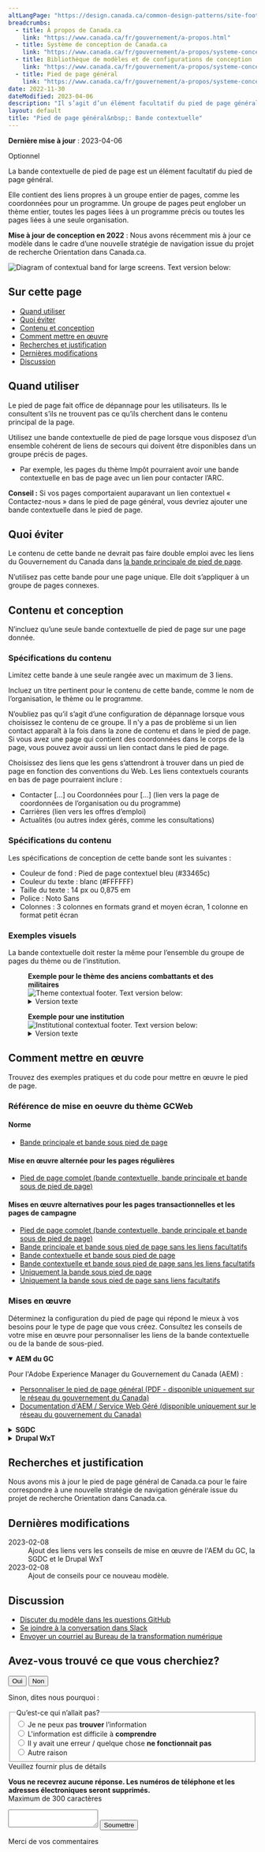 ```yaml
---
altLangPage: "https://design.canada.ca/common-design-patterns/site-footer-contextual.html"
breadcrumbs:
  - title: À propos de Canada.ca
    link: "https://www.canada.ca/fr/gouvernement/a-propos.html"
  - title: Système de conception de Canada.ca
    link: "https://www.canada.ca/fr/gouvernement/a-propos/systeme-conception.html"
  - title: Bibliothèque de modèles et de configurations de conception
    link: "https://www.canada.ca/fr/gouvernement/a-propos/systeme-conception/bibliotheque-modeles.html"
  - title: Pied de page général
    link: "https://www.canada.ca/fr/gouvernement/a-propos/systeme-conception/pied-page.html"	
date: 2022-11-30
dateModified: 2023-04-06
description: "Il s’agit d’un élément facultatif du pied de page général (à l’échelle du site)."
layout: default
title: "Pied de page général&nbsp;: Bande contextuelle"
---
```

<p><strong>Dernière mise à jour</strong>&nbsp;:&nbsp;2023-04-06</p>
<section>
  <p><span class="label label-info">Optionnel</span></p>
  <p>La bande contextuelle de pied de page est un élément facultatif du pied de page général.</p>
  <p>Elle contient des liens propres à un groupe entier de pages, comme les coordonnées pour un programme. Un groupe de pages
    peut englober un thème entier, toutes les pages liées à un programme précis ou toutes les pages liées à une seule
    organisation.</p>
  <p><strong>Mise à jour de conception en 2022</strong>&nbsp;: Nous avons récemment mis à jour ce modèle dans le cadre d’une nouvelle stratégie de navigation issue du projet de
    recherche Orientation dans Canada.ca.</p>
  
  <!--<a href="">Blog post link</a>-->
  <div class="pattern-demo mrgn-tp-lg"> <img src="../images/footer-contextual-fr.jpg" class="img-responsive"
			alt="Diagram of contextual band for large screens. Text version below:"> </div>
  <section>
    <h2>Sur cette page</h2>
    <ul>
      <li><a href="#utiliser">Quand utiliser</a></li>
      <li><a href="#eviter">Quoi éviter</a></li>
      <li><a href="#conception">Contenu et conception</a></li>
      <li><a href="#comment">Comment mettre en œuvre</a></li>
      <li><a href="#recherches">Recherches et justification</a></li>
      <li><a href="#modifications">Dernières modifications</a></li>
      <li><a href="#discussion">Discussion</a></li>
    </ul>
  </section>
  <section>
    <h2 id="utiliser">Quand utiliser</h2>
    <p>Le pied de page fait office de dépannage pour les utilisateurs. Ils le consultent s’ils ne trouvent pas ce qu’ils
      cherchent dans le contenu principal de la page.</p>
    <p>Utilisez une bande contextuelle de pied de page lorsque vous disposez d’un ensemble cohérent de liens de secours qui
      doivent être disponibles dans un groupe précis de pages.</p>
    <ul>
      <li>Par exemple, les pages du thème Impôt pourraient avoir une bande contextuelle en bas de page avec un lien pour contacter
        l’ARC.</li>
    </ul>
    <p><strong>Conseil&nbsp;:</strong> Si vos pages comportaient auparavant un lien contextuel « Contactez-nous » dans le pied de page général, vous devriez
      ajouter une bande contextuelle dans le pied de page.</p>
  </section>
  <section>
    <h2 id="eviter">Quoi éviter</h2>
    <p>Le contenu de cette bande ne devrait pas faire double emploi avec les liens du Gouvernement du Canada dans <a href="./pied-page-principale.html">la bande
      principale de pied de page</a>.</p>
    <p>N’utilisez pas cette bande pour une page unique. Elle doit s’appliquer à un groupe de pages connexes.</p>
  </section>
  <section>
    <h2 id="conception">Contenu et conception</h2>
    <p>N’incluez qu’une seule bande contextuelle de pied de page sur une page donnée.</p>
    <h3>Spécifications du contenu</h3>
    <p>Limitez cette bande à une seule rangée avec un maximum de 3 liens.</p>
    <p>Incluez un titre pertinent pour le contenu de cette bande, comme le nom de l’organisation, le thème ou le programme.</p>
    <p>N’oubliez pas qu’il s’agit d’une configuration de dépannage lorsque vous choisissez le contenu de ce groupe. Il n'y a pas de problème si un lien contact apparaît à la fois dans la zone de contenu et dans le pied de page. Si vous avez une page qui contient des coordonnées dans le corps de la page, vous pouvez avoir aussi un lien contact dans le pied de page.</p>
    <p>Choisissez des liens que les gens s’attendront à trouver dans un pied de page en fonction des conventions du Web. Les
      liens contextuels courants en bas de page pourraient inclure&nbsp;:</p>
    <ul>
      <li>Contacter [...] ou Coordonnées pour [...] (lien vers la page de coordonnées de l’organisation ou du programme)</li>
      <li>Carrières (lien vers les offres d’emploi)</li>
      <li>Actualités (ou autres index gérés, comme les consultations)</li>
    </ul>
    <h3>Spécifications du contenu</h3>
    <p>Les spécifications de conception de cette bande sont les suivantes&nbsp;:</p>
    <ul>
      <li>Couleur de fond&nbsp;: Pied de page contextuel bleu (#33465c)</li>
      <li>Couleur du texte&nbsp;: blanc (#FFFFFF)</li>
      <li>Taille du texte&nbsp;: 14 px ou 0,875 em</li>
      <li>Police&nbsp;: Noto Sans</li>
      <li>Colonnes&nbsp;: 3 colonnes en formats grand et moyen écran, 1 colonne en format petit écran</li>
    </ul>
    <h3>Exemples visuels</h3>
    <p>La bande contextuelle doit rester la même pour l’ensemble du groupe de pages du thème ou de l’institution.</p>
    <div class="pattern-demo">
      <figure class="mrgn-bttm-lg">
        <figcaption><b>Exemple pour le thème des anciens combattants et des militaires</b></figcaption>
        <img src="../images/contextual-footer-theme-fr.jpg" class="img-responsive"
				alt="Theme contextual footer. Text version below:">
        <details>
          <summary class="wb-toggle" data-toggle="{&quot;print&quot;:&quot;on&quot;}">Version texte</summary>
          <p>Bande contextuelle pour le thème Anciens combattants et militaires avec le titre « Coordonnées » et 3 liens contextuels
            : « Coordonnées pour les anciens combattants », « Coordonnées pour les militaires » et « Contacter la GRC »</p>
        </details>
      </figure>
    </div>
    <div class="pattern-demo">
      <figure class="mrgn-bttm-lg">
        <figcaption><b>Exemple pour une institution</b></figcaption>
        <img src="../images/contextual-footer-institutional-fr.jpg" class="img-responsive"
				alt="Institutional contextual footer. Text version below:">
        <details>
          <summary class="wb-toggle" data-toggle="{&quot;print&quot;:&quot;on&quot;}">Version texte</summary>
          <p>Bande contextuelle pour une institution avec le titre “Agriculture et Agroalimentaire Canada” et 3 liens contextuels :
            “Contacter AAC,” “Nouvelles” et “Consultations”</p>
        </details>
      </figure>
    </div>
  </section>
  <section>
    <h2 id="comment">Comment mettre en œuvre</h2>
    <p>Trouvez des exemples pratiques et du code pour mettre en œuvre le pied de page.</p>
    <h3>Référence de mise en oeuvre du thème GCWeb</h3>
    <h4>Norme</h4>
    <ul>
      <li><a href="https://wet-boew.github.io/GCWeb/sites/footers/no-footer-contextual-fr.html">Bande principale et bande sous pied de page</a></li>
    </ul>
    <h4>Mise en œuvre alternée pour les pages régulières</h4>
    <ul>
      <li><a href="https://wet-boew.github.io/GCWeb/sites/footers/footers-fr.html">Pied de page complet (bande contextuelle, bande principale et bande sous de pied de page)</a></li>
    </ul>
    <h4>Mises en œuvre alternatives pour les pages transactionnelles et les pages de campagne</h4>
    <ul>
      <li><a href="https://wet-boew.github.io/GCWeb/sites/footers/footers-fr.html">Pied de page complet (bande contextuelle, bande principale et bande sous de pied de page)</a></li>
      <li><a href="https://wet-boew.github.io/GCWeb/sites/footers/only-footer-main-fr.html">Bande principale et bande sous pied de page sans les liens facultatifs</a></li>
      <li><a href="https://wet-boew.github.io/GCWeb/sites/footers/no-footer-main-fr.html">Bande contextuelle et bande sous pied de page</a></li>
      <li><a href="https://wet-boew.github.io/GCWeb/sites/footers/only-footer-contextual-fr.html">Bande contextuelle et bande sous pied de page sans les liens facultatifs</a></li>
      <li><a href="https://wet-boew.github.io/GCWeb/sites/footers/only-footer-corporate-fr.html">Uniquement la bande sous pied de page</a></li>
      <li><a href="https://wet-boew.github.io/GCWeb/sites/footers/no-footers-fr.html">Uniquement la bande sous pied de page sans liens facultatifs</a></li>
    </ul>
  </section>
  <section>
    <h3>Mises en œuvre</h3>
    <p>Déterminez la configuration du pied de page qui répond le mieux à vos besoins pour le type de page que vous créez. Consultez les conseils de votre mise en œuvre pour personnaliser les liens de la bande contextuelle ou de la bande de sous-pied.</p>
    <div class="wb-tabs">
      <div class="tabpanels">
        <details id="004" open="open">
          <summary><strong>AEM du GC</strong></summary>
          <p class="mrgn-tp-lg">Pour l'Adobe Experience Manager du Gouvernement du Canada (AEM) :</p>
          <ul>
            <li><a href="https://www.gcpedia.gc.ca/gcwiki/images/8/8c/Documentation-AEM-6.5-Unite-3-1-1-Personnaliser_le_pied_de_page_general.pdf">Personnaliser le pied de page général (PDF - disponible uniquement sur le réseau du gouvernement du Canada)</a></li>
            <li><a href="https://www.gcpedia.gc.ca/wiki/Documentation_d%27AEM_sp%C3%A9cifique_au_GC_6.5">Documentation d'AEM / Service Web Géré (disponible uniquement sur le réseau du gouvernement du Canada)</a></li>
          </ul>
        </details>
        <details id="005">
          <summary><strong>SGDC</strong></summary>
          <p class="mrgn-tp-lg">Pour la Solution de gabarits à déploiement centralisé (SGDC) :</p>
          <ul>
            <li><a href="https://cdts.service.canada.ca/app/cls/WET/gcweb/v4_0_47/cdts/samples/footer-fr.html">Pied de page complet (les bandes contextuelle, principale, et sous pied de page)</a></li>
            <li><a href="https://cenw-wscoe.github.io/sgdc-cdts/docs/index-fr.html">Documentation SGDC documentation</a></li>
          </ul>
        </details>
        <details id="006">
          <summary><strong>Drupal WxT</strong></summary>
          <p class="mrgn-tp-lg">Pour Drupal WxT&nbsp;:</p>
          <ul>
            <li><a href="https://drupalwxt.github.io/en/">Documentation Drupal WxT (en anglais seulement)</a></li>
          </ul>
          <p class="mrgn-tp-lg">Mise à jour du pied de page de 2023&nbsp;:</p>
          <ul>
            <li><a href="https://github.com/drupalwxt/wxt/releases/tag/4.4.1">Les notes de version Drupal WxT (4.4.1) (en anglais seulement)</a></li>
            <li><a href="https://drupalwxt.github.io/en/docs/general/update/">Le processus de mise à jour Drupal WxT (en anglais seulement)</a></li>
          </ul>
        </details>
      </div>
    </div>
  </section>
  <section>
    <h2 id="recherches">Recherches et justification</h2>
    <p>Nous avons mis à jour le pied de page général de Canada.ca pour le faire correspondre à une nouvelle stratégie de
      navigation générale issue du projet de recherche Orientation dans Canada.ca.</p>
    <!--<ul>
	<li><a href="">New blog post title</a></li>
	<li><a href="">Research summary</a></li>
</ul>--> 
  </section>
  <section>
    <h2 id="modifications">Dernières modifications</h2>
    <dl class="dl-horizontal">
      <dt>
        <time datetime="2023-02-08" class="link-muted">2023-02-08</time>
      </dt>
      <dd>Ajout des liens vers les conseils de mise en œuvre de l'AEM du GC, la SGDC et le Drupal WxT</dd>
      <dt>
        <time datetime="2022-11-30" class="link-muted">2023-02-08</time>
      </dt>
      <dd>Ajout de conseils pour ce nouveau modèle.</dd>
    </dl>
  </section>
  <section>
    <h2 id="discussion">Discussion</h2>
    <ul>
      <li><a href="https://github.com/canada-ca/design-system-systeme-conception/issues">Discuter du modèle dans les questions GitHub</a></li>
      <li><a
				href="https://design-gc-conception.slack.com/join/shared_invite/enQtODE1OTc5Mzg5NzQ4LWQ3MjZjMTdjMjk2ZTZmMTJjYWQ3ZmRiNDYwYjRmN2NjYzQyNjFlNDBlY2FkNWE1ODg2YjExY2QwZmVjN2MwMGM">Se joindre à la conversation dans Slack</a></li>
      <li><a href="mailto:dto.btn@tbs-sct.gc.ca">Envoyer un courriel au Bureau de la transformation numérique</a></li>
    </ul>
  </section>
</section>

<!-- START PAGE FEEDBACK WIDGET -->
<div class="row row-no-gutters mrgn-tp-xl">
  <div class="col-sm-7 col-lg-6">
    <section class="gc-pg-hlpfl provisional">
      <div class="well mrgn-bttm-0">
        <form id="gc-pg-hlpfl-frm" action="#" method="post" autocomplete="off">
          <input type="hidden" name="institutionopt" value="tbs">
          <input type="hidden" name="themeopt" value="Policies">
          <input type="hidden" name="language" value="FR">
          <input type="hidden" name="pageTitle" value="Concevoir du contenu pour Canada.ca">
          <input type="hidden" name="submissionPage"
							value="https://conception.canada.ca/configurations-conception-communes/pied-page-contextuelle.html">
          <input type="hidden" name="sectionopt" value="Design system">
          <input type="hidden" id="helpful" name="helpful" value="Yes">
          <div class="gc-pg-hlpfl-btn">
            <div class="row row-no-gutters">
              <div class="col-xs-12 col-sm-7 mrgn-tp-sm">
                <h2 class="mrgn-tp-sm h5">Avez-vous trouvé ce que vous cherchiez?</h2>
              </div>
              <div class="col-xs-8 col-sm-5 text-right">
                <button id="btnyes" type="submit" value="Yes" class="btn btn-primary">Oui</button>
                <button id="btnno" type="button"
										class="btn btn-primary mrgn-lft-sm nojs-hide">Non</button>
              </div>
            </div>
          </div>
          <p class="h3 hidden nojs-show">Sinon, dites nous pourquoi&nbsp;:</p>
          <div class="gc-pg-hlpfl-no nojs-show">
            <fieldset>
              <legend class="h4 mrgn-tp-0 mrgn-bttm-md">Qu’est-ce qui n’allait pas?</legend>
              <div class="radio">
                <label for="problem1">
                  <input name="problem" id="problem1" type="radio"
											value="Je ne peux pas trouver l’information"
											data-gc-analytics-wtph-value="I can't find the information-Je ne peux pas trouver l'information"
											data-gc-analytics-collect="notPrivate">
                  Je ne peux pas <strong>trouver</strong> l’information </label>
              </div>
              <div class="radio">
                <label for="problem2">
                  <input name="problem" id="problem2" type="radio"
											value="L'information est difficile à comprendre"
											data-gc-analytics-wtph-value="The information is hard to understand-J'ai trouvé l'information difficile à comprendre"
											data-gc-analytics-collect="notPrivate">
                  L'information est difficile à <strong>comprendre</strong> </label>
              </div>
              <div class="radio">
                <label for="problem3">
                  <input name="problem" id="problem3" type="radio"
											value="Il y avait une erreur / quelque chose ne fonctionnait pas"
											data-gc-analytics-wtph-value="There was an error or something didn't work-Il y avait une erreur our quelque chose ne fonctionnait pas"
											data-gc-analytics-collect="notPrivate">
                  Il y avait une erreur / quelque chose <strong>ne fonctionnait pas</strong> </label>
              </div>
              <div class="radio">
                <label for="problem4">
                  <input name="problem" id="problem4" type="radio" value="Other reason"
											data-gc-analytics-wtph-value="Other reason-Autre raison"
											data-gc-analytics-collect="notPrivate">
                  Autre raison </label>
              </div>
            </fieldset>
            <label for="problem6" class="mrgn-bttm-0">Veuillez fournir plus de détails</label>
            <p class="small"> <strong>Vous ne recevrez aucune réponse. Les numéros de téléphone et les adresses
              électroniques seront supprimés.</strong> <br>
              <span class="small">Maximum de 300 caractères</span> </p>
            <textarea id="problem6" name="details" class="full-width" maxlength="300"></textarea>
            <button type="submit" value="No"
								class="btn btn-primary mrgn-tp-md mrgn-bttm-sm">Soumettre</button>
          </div>
        </form>
        <div class="gc-pg-hlpfl-thnk hide">
          <p class="h6 mrgn-tp-sm mrgn-bttm-sm"><span class="far fa-check-circle text-success mrgn-rght-sm"
								aria-hidden="true"></span> Merci de vos commentaires</p>
        </div>
      </div>
    </section>
  </div>
  <div class="col-sm-3 col-sm-offset-1 col-lg-offset-3">
    <div class="wb-share"
				data-wb-share="{&quot;pnlId&quot;:&quot;pnlShrPg&quot;, &quot;lnkClass&quot;: &quot;btn btn-default btn-block mrgn-tp-md&quot;}"> </div>
  </div>
</div>
<!-- END PAGE FEEDBACK WIDGET --> 
